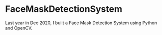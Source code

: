 # FaceMaskDetectionSystem
Last year in Dec 2020, I built a Face Mask Detection System using Python and OpenCV. 
